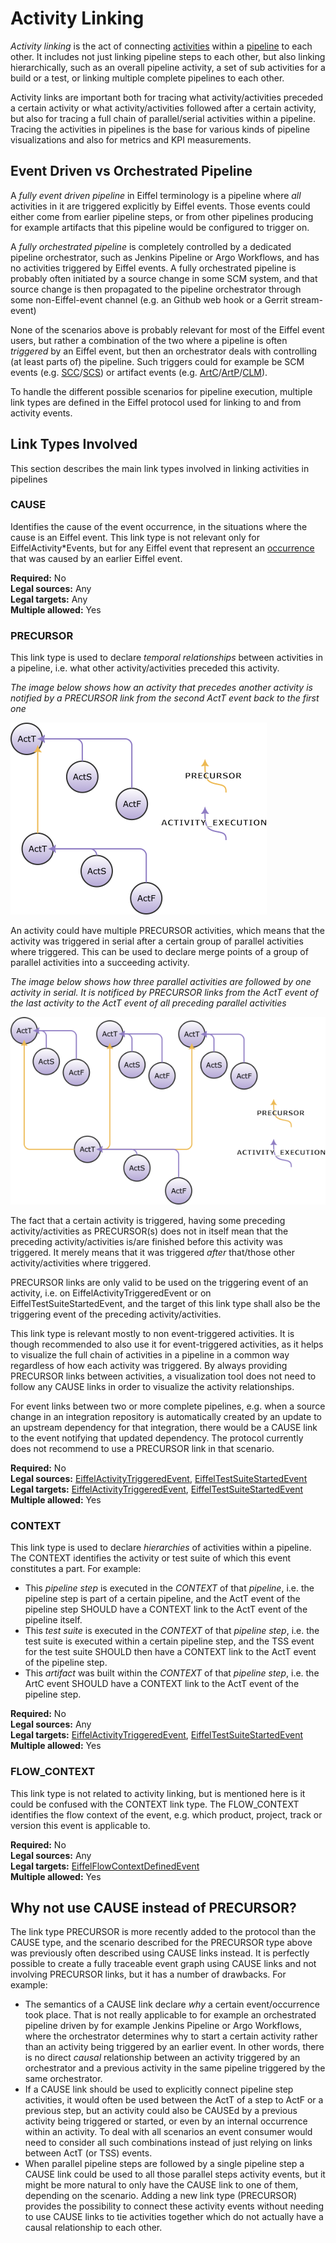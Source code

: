 <!---
   Copyright 2022 Ericsson AB.
   For a full list of individual contributors, please see the commit history.

   Licensed under the Apache License, Version 2.0 (the "License");
   you may not use this file except in compliance with the License.
   You may obtain a copy of the License at

       http://www.apache.org/licenses/LICENSE-2.0

   Unless required by applicable law or agreed to in writing, software
   distributed under the License is distributed on an "AS IS" BASIS,
   WITHOUT WARRANTIES OR CONDITIONS OF ANY KIND, either express or implied.
   See the License for the specific language governing permissions and
   limitations under the License.
--->

# Activity Linking
_Activity linking_ is the act of connecting [activities](../eiffel-syntax-and-usage/glossary.md#activity) within a [pipeline](../eiffel-syntax-and-usage/glossary.md#pipeline) to each other. It includes not just linking pipeline steps to each other, but also linking hierarchically, such as an overall pipeline activity, a set of sub activities for a build or a test, or linking multiple complete pipelines to each other.

Activity links are important both for tracing what activity/activities preceded a certain activity or what activity/activities followed after a certain activity, but also for tracing a full chain of parallel/serial activities within a pipeline. Tracing the activities in pipelines is the base for various kinds of pipeline visualizations and also for metrics and KPI measurements.

## Event Driven vs Orchestrated Pipeline
A _fully event driven pipeline_ in Eiffel terminology is a pipeline where _all_ activities in it are triggered explicitly by Eiffel events. Those events could either come from earlier pipeline steps, or from other pipelines producing for example artifacts that this pipeline would be configured to trigger on.

A _fully orchestrated pipeline_ is completely controlled by a dedicated pipeline orchestrator, such as Jenkins Pipeline or Argo Workflows, and has no activities triggered by Eiffel events. A fully orchestrated pipeline is probably often initiated by a source change in some SCM system, and that source change is then propagated to the pipeline orchestrator through some non-Eiffel-event channel (e.g. an Github web hook or a Gerrit stream-event)

None of the scenarios above is probably relevant for most of the Eiffel event users, but rather a combination of the two where a pipeline is often _triggered_ by an Eiffel event, but then an orchestrator deals with controlling (at least parts of) the pipeline. Such triggers could for example be SCM events (e.g. [SCC](../eiffel-vocabulary/EiffelSourceChangeCreatedEvent.md)/[SCS](../eiffel-vocabulary/EiffelSourceChangeSubmittedEvent.md)) or artifact events (e.g. [ArtC](../eiffel-vocabulary/EiffelArtifactCreatedEvent.md)/[ArtP](../eiffel-vocabulary/EiffelArtifactPublishedEvent.md)/[CLM](../eiffel-vocabulary/EiffelConfidenceLevelModifiedEvent.md)).

To handle the different possible scenarios for pipeline execution, multiple link types are defined in the Eiffel protocol used for linking to and from activity events.

## Link Types Involved
This section describes the main link types involved in linking activities in pipelines

### CAUSE
Identifies the cause of the event occurrence, in the situations where the cause is an Eiffel event. This link type is not relevant only for EiffelActivity\*Events, but for any Eiffel event that represent an [occurrence](#occurrence) that was caused by an earlier Eiffel event.

__Required:__ No  
__Legal sources:__ Any  
__Legal targets:__ Any  
__Multiple allowed:__ Yes  

### PRECURSOR
This link type is used to declare *temporal relationships* between activities in a pipeline, i.e. what other activity/activities preceded this activity.

*The image below shows how an activity that precedes another activity is notified by a PRECURSOR link from the second ActT event back to the first one*

![alt text](./precursor-simple.png "Simple PRECURSOR Example")

An activity could have multiple PRECURSOR activities, which means that the activity was triggered in serial after a certain group of parallel activities where triggered. This can be used to declare merge points of a group of parallel activities into a succeeding activity.

*The image below shows how three parallel activities are followed by one activity in serial. It is notificed by PRECURSOR links from the ActT event of the last activity to the ActT event of all preceding parallel activities*

![alt text](./precursor-parallel.png "Parallel PRECURSOR Example")

The fact that a certain activity is triggered, having some preceding activity/activities as PRECURSOR(s) does not in itself mean that the preceding activity/activities is/are finished before this activity was triggered. It merely means that it was triggered *after* that/those other activity/activities where triggered.

PRECURSOR links are only valid to be used on the triggering event of an activity, i.e. on EiffelActivityTriggeredEvent or on EiffelTestSuiteStartedEvent, and the target of this link type shall also be the triggering event of the preceding activity/activities.

This link type is relevant mostly to non event-triggered activities. It is though recommended to also use it for event-triggered activities, as it helps to visualize the full chain of activities in a pipeline in a common way regardless of how each activity was triggered. By always providing PRECURSOR links between activities, a visualization tool does not need to follow any CAUSE links in order to visualize the activity relationships.

For event links between two or more complete pipelines, e.g. when a source change in an integration repository is automatically created by an update to an upstream dependency for that integration, there would be a CAUSE link to the event notifying that updated dependency. The protocol currently does not recommend to use a PRECURSOR link in that scenario.

__Required:__ No  
__Legal sources:__ [EiffelActivityTriggeredEvent](../eiffel-vocabulary/EiffelActivityTriggeredEvent.md),
[EiffelTestSuiteStartedEvent](../eiffel-vocabulary/EiffelTestSuiteStartedEvent.md)  
__Legal targets:__ [EiffelActivityTriggeredEvent](../eiffel-vocabulary/EiffelActivityTriggeredEvent.md),
[EiffelTestSuiteStartedEvent](../eiffel-vocabulary/EiffelTestSuiteStartedEvent.md)  
__Multiple allowed:__ Yes  

### CONTEXT
This link type is used to declare *hierarchies* of activities within a pipeline. The CONTEXT identifies the activity or test suite of which this event constitutes a part.
For example:
- This *pipeline step* is executed in the *CONTEXT* of that *pipeline*, i.e. the pipeline step is part of a certain pipeline, and the ActT event of the pipeline step SHOULD have a CONTEXT link to the ActT event of the pipeline itself.
- This *test suite* is executed in the *CONTEXT* of that *pipeline step*, i.e. the test suite is executed within a certain pipeline step, and the TSS event for the test suite SHOULD then have a CONTEXT link to the ActT event of the pipeline step.
- This *artifact* was built within the *CONTEXT* of that *pipeline step*, i.e. the ArtC event SHOULD have a CONTEXT link to the ActT event of the pipeline step.

__Required:__ No  
__Legal sources:__ Any  
__Legal targets:__ [EiffelActivityTriggeredEvent](../eiffel-vocabulary/EiffelActivityTriggeredEvent.md),
[EiffelTestSuiteStartedEvent](../eiffel-vocabulary/EiffelTestSuiteStartedEvent.md)  
__Multiple allowed:__ Yes  

### FLOW_CONTEXT
This link type is not related to activity linking, but is mentioned here is it could be confused with the CONTEXT link type. The FLOW_CONTEXT identifies the flow context of the event, e.g. which product, project, track or version this event is applicable to.

__Required:__ No  
__Legal sources:__ Any  
__Legal targets:__ [EiffelFlowContextDefinedEvent](../eiffel-vocabulary/EiffelFlowContextDefinedEvent.md)  
__Multiple allowed:__ Yes  

## Why not use CAUSE instead of PRECURSOR?
The link type PRECURSOR is more recently added to the protocol than the CAUSE type, and the scenario described for the PRECURSOR type above was previously often described using CAUSE links instead. It is perfectly possible to create a fully traceable event graph using CAUSE links and not involving PRECURSOR links, but it has a number of drawbacks. For example:

- The semantics of a CAUSE link declare _why_ a certain event/occurrence took place. That is not really applicable to for example an orchestrated pipeline driven by for example Jenkins Pipeline or Argo Workflows, where the orchestrator determines why to start a certain activity rather than an activity being triggered by an earlier event. In other words, there is no direct _causal_ relationship between an activity triggered by an orchestrator and a previous activity in the same pipeline triggered by the same orchestrator.
- If a CAUSE link should be used to explicitly connect pipeline step activities, it would often be used between the ActT of a step to ActF or a previous step, but an activity could also be CAUSEd by a previous activity being triggered or started, or even by an internal occurrence within an activity. To deal with all scenarios an event consumer would need to consider all such combinations instead of just relying on links between ActT (or TSS) events.
- When parallel pipeline steps are followed by a single pipeline step a CAUSE link could be used to all those parallel steps activity events, but it might be more natural to only have the CAUSE link to one of them, depending on the scenario. Adding a new link type (PRECURSOR) provides the possibility to connect these activity events without needing to use CAUSE links to tie activities together which do not actually have a causal relationship to each other.